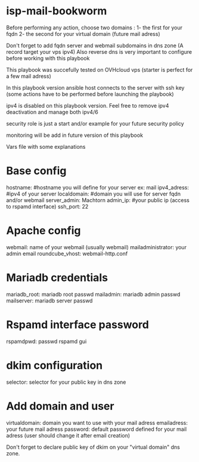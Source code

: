 # isp-mail-bookworm

Before performing any action, choose two domains :
 1- the first for your fqdn
 2- the second for your virtual domain (future mail adress)

Don't forget to add fqdn server and webmail subdomains in dns zone (A record target your vps ipv4)
Also reverse dns is very important to configure before working with this playbook

This playbook was succefully tested on OVHcloud vps (starter is perfect for a few mail adress)

In this playbook version ansible host connects to the server with ssh key (some actions have to be performed before launching the playbook)

ipv4 is disabled on this playbook version. Feel free to remove ipv4 deactivation and manage both ipv4/6

security role is just a start and/or example for your future security policy

monitoring will be add in future version of this playbook

Vars file with some explanations

# Base config
hostname: #hostname you will define for your server ex: mail
ipv4_adress: #ipv4 of your server
localdomain: #domain you will use for server fqdn and/or webmail
server_admin: Machtorn
admin_ip: #your public ip (access to rspamd interface)
ssh_port: 22

# Apache config
webmail: name of your webmail (usually webmail)
mailadministrator: your admin email
roundcube_vhost: webmail-http.conf

# Mariadb credentials
mariadb_root: mariadb root passwd
mailadmin: mariadb admin passwd
mailserver: mariadb server passwd

# Rspamd interface password
rspamdpwd: passwd rspamd gui

# dkim configuration
selector: selector for your public key in dns zone

# Add domain and user
virtualdomain: domain you want to use with your mail adress
emailadress: your future mail adress
password: default password defined for your mail adress (user should change it after email creation)

Don't forget to declare public key of dkim on your "virtual domain" dns zone.
